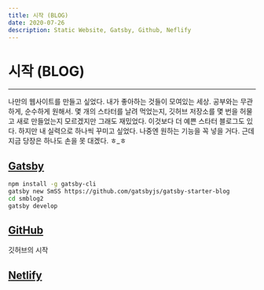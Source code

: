 ```yaml
---
title: 시작 (BLOG)
date: 2020-07-26
description: Static Website, Gatsby, Github, Neflify
---
```


# 시작 (BLOG)

---

나만의 웹사이트를 만들고 싶었다. 내가 좋아하는 것들이 모여있는 세상. 공부와는 무관하게, 순수하게 원해서. 몇 개의 스타터를 날려 먹었는지, 깃허브 저장소를 몇 번을 허물고 새로 만들었는지 모르겠지만 그래도 재밌었다. 이것보다 더 예쁜 스타터 블로그도 있다. 하지만 내 실력으로 하나씩 꾸미고 싶었다. 나중엔 원하는 기능을 꼭 넣을 거다. 근데 지금 당장은 하나도 손을 못 대겠다. ㅎ\_ㅎ

## [Gatsby](https://www.gatsbyjs.org/)

```bash
npm install -g gatsby-cli
gatsby new SmSS https://github.com/gatsbyjs/gatsby-starter-blog
cd smblog2
gatsby develop
```

## [GitHub](https://github.com/)

깃허브의 시작

## [Netlify](https://www.netlify.com/)
